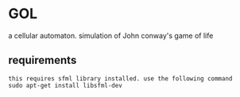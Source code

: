 # GOL
a cellular automaton. simulation of John conway's game of life

## requirements
    this requires sfml library installed. use the following command
    sudo apt-get install libsfml-dev
